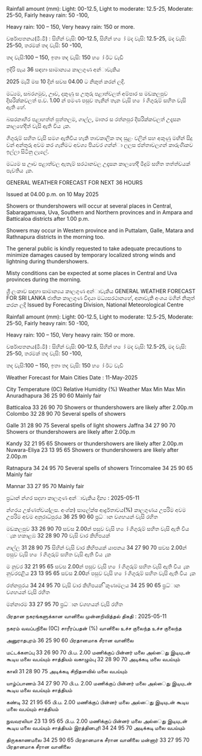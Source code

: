Rainfall amount (mm): Light: 00-12.5, Light to moderate: 12.5-25, Moderate: 25-50, Fairly heavy rain: 50 -100,

Heavy rain: 100 – 150, Very heavy rain: 150 or more.

වර්ෂාපතනය(මි.මී) : සිහින් වැසි: 00-12.5, සිහින් හ ෝ මද වැසි: 12.5-25, මද වැසි: 25-50, තරමක් තද වැසි: 50 -100,

තද වැසි:100 – 150, ඉතා තද වැසි: 150 හ ෝ ඊට වැඩි

ඉදිරි පැය 36 සඳහා සාමාන්‍යය කාලගුණ අන්‍ාවැකිය

2025 මැයි මස 10 දින්‍ සවස 04.00 ට නිකුත් කරන්‍ ලදි.

මධ්‍යම, සබරගමුව, ඌව, දකුණු ස උතුරු පළාත්වලත් අම්පාර ස මඩකලපුව දිසරික්කවලත් ප.ව. 1.00 න් පමණ පසුව තැනින් තැන වැසි හ ෝ ගිගුරුම් සහිත වැසි ඇති හේ.

බසරනාහිර පළාහත්ත් පුත්තලම, ගාල්ල, මාතර ස රත්නපුර දිසරික්කවලත් උදෑසන කාලහේදීත් වැසි ඇති විය ැක.

ගිගුරුම් සහිත වැසි සමග ඇතිවිය හැකි තාවකාලික තද සුළං වලින් සහ අකුණු මඟින් සිදු වන්‍ අන්‍තුරු අවම කර ගැනීමට අවශ්‍ය පියවර ගන්න්‍ා ලලස ජන්‍තාවලගන් කාරුණිකව ඉල්ලා සිටිනු ලැලේ.

මධ්‍යම ස ඌව පළාත්වල ඇතැම් සරථානවල උදෑසන කාලහේදී මීදුම් සහිත තත්ත්වයක් පැවතිය ැක.

GENERAL WEATHER FORECAST FOR NEXT 36 HOURS

Issued at 04.00 p.m. on 10 May 2025

Showers or thundershowers will occur at several places in Central, Sabaragamuwa, Uva, Southern and Northern provinces and in Ampara and Batticaloa districts after 1.00 p.m.

Showers may occur in Western province and in Puttalam, Galle, Matara and Rathnapura districts in the morning too.

The general public is kindly requested to take adequate precautions to minimize damages caused by temporary localized strong winds and lightning during thundershowers.

Misty conditions can be expected at some places in Central and Uva provinces during the morning.

ශ්‍රී ලංකාව සඳහා සාමාන්‍යය කාලගුණ අන්‍ාවැකිය GENERAL WEATHER FORECAST FOR SRI LANKA ජාතික කාලගුණ විදයා මධ්‍යසරථානහේ, අනාවැකි අංශය මගින් නිකුත් කරන ලදි Issued by Forecasting Division, National Meteorological Centre

Rainfall amount (mm): Light: 00-12.5, Light to moderate: 12.5-25, Moderate: 25-50, Fairly heavy rain: 50 -100,

Heavy rain: 100 – 150, Very heavy rain: 150 or more.

වර්ෂාපතනය(මි.මී) : සිහින් වැසි: 00-12.5, සිහින් හ ෝ මද වැසි: 12.5-25, මද වැසි: 25-50, තරමක් තද වැසි: 50 -100,

තද වැසි:100 – 150, ඉතා තද වැසි: 150 හ ෝ ඊට වැඩි

Weather Forecast for Main Cities Date : 11-May-2025

City Temperature (0C) Relative Humidity (%) Weather Max Min Max Min Anuradhapura 36 25 90 60 Mainly fair

Batticaloa 33 26 90 70 Showers or thundershowers are likely after 2.00p.m Colombo 32 28 90 70 Several spells of showers

Galle 31 28 90 75 Several spells of light showers Jaffna 34 27 90 70 Showers or thundershowers are likely after 2.00p.m

Kandy 32 21 95 65 Showers or thundershowers are likely after 2.00p.m Nuwara-Eliya 23 13 95 65 Showers or thundershowers are likely after 2.00p.m

Ratnapura 34 24 95 70 Several spells of showers Trincomalee 34 25 90 65 Mainly fair

Mannar 33 27 95 70 Mainly fair

ප්‍රධාන්‍ න්‍ගර සදහා කාලගුණ අන්‍ාවැකිය දින්‍ය : 2025-05-11

න්‍ගරය උෂ්ණත්වය(ලස. අංශ්‍ක) සාලේක්ෂ ආර්ද්‍රතාවය(%) කාලගුණය උපරිම අවම උපරිම අවම අනුරාධ්‍පුරය 36 25 90 60 ප්‍රධ්‍ාන වශහයන් වැසි රහිත

මඩකලපුව 33 26 90 70 සවස 2.00න් පසුව වැසි හ ෝ ගිගුරුම් සහිත වැසි ඇති විය ැක හකාළඹ 32 28 90 70 වැසි වාර කිහිපයක්

ගාල්ල 31 28 90 75 සිහින් වැසි වාර කිහිපයක් යාපනය 34 27 90 70 සවස 2.00න් පසුව වැසි හ ෝ ගිගුරුම් සහිත වැසි ඇති විය ැක

ම නුවර 32 21 95 65 සවස 2.00න් පසුව වැසි හ ෝ ගිගුරුම් සහිත වැසි ඇති විය ැක නුවරඑළිය 23 13 95 65 සවස 2.00න් පසුව වැසි හ ෝ ගිගුරුම් සහිත වැසි ඇති විය ැක

රත්නපුරය 34 24 95 70 වැසි වාර කිහිපයක් ිකුණාමලය 34 25 90 65 ප්‍රධ්‍ාන වශහයන් වැසි රහිත

මන්නාරම 33 27 95 70 ප්‍රධ්‍ාන වශහයන් වැසි රහිත

பிரதான நகரங்களுக்கான வானிலை முன்னறிவித்தல் திகதி : 2025-05-11

நகரம் வவப்பநிலை (0C) சாரீரப்பதன் (%) வானிலை உச்ச குலைந்த உச்ச குலைந்த

அனுராதபுரம் 36 25 90 60 பிரதானமாக சீரான வானிலை

மட்டக்களப்பு 33 26 90 70 பி.ப. 2.00 மணிக்குப் பின்னர் மலை அல்ைது இடியுடன் கூடிய மலை வபய்யும் சாத்தியம் வகாழும்பு 32 28 90 70 அடிக்கடி மலை வபய்யும்

காலி 31 28 90 75 அடிக்கடி சிறிதளவில் மலை வபய்யும்

யாழ்ப்பாணம் 34 27 90 70 பி.ப. 2.00 மணிக்குப் பின்னர் மலை அல்ைது இடியுடன் கூடிய மலை வபய்யும் சாத்தியம்

கண்டி 32 21 95 65 பி.ப. 2.00 மணிக்குப் பின்னர் மலை அல்ைது இடியுடன் கூடிய மலை வபய்யும் சாத்தியம்

நுவவரலியா 23 13 95 65 பி.ப. 2.00 மணிக்குப் பின்னர் மலை அல்ைது இடியுடன் கூடிய மலை வபய்யும் சாத்தியம் இரத்தினபுரி 34 24 95 70 அடிக்கடி மலை வபய்யும்

திருககாணமலை 34 25 90 65 பிரதானமாக சீரான வானிலை மன்னார் 33 27 95 70 பிரதானமாக சீரான வானிலை